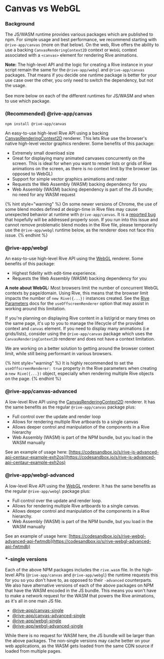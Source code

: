 # Canvas vs WebGL

### Background

The JS/WASM runtime provides various packages which are published to npm. For simple usage and best performance, we recommend starting with `@rive-app/canvas` (more on that below). On the web, Rive offers the ability to use a backing `CanvasRenderingContext2D` context or `WebGL` context associated with a `<canvas>` element for rendering Rive animations.

**Note:** The high-level API and the logic for creating a Rive instance in your script remain the same for the `@rive-app/webgl` and `@rive-app/canvas` packages. That means if you decide one runtime package is better for your use case over the other, you only need to switch the dependency, but not the usage.\
\
See more below on each of the different runtimes for JS/WASM and when to use which package.

### (Recommended) @rive-app/canvas

```
npm install @rive-app/canvas
```

An easy-to-use high-level Rive API using a backing [CanvasRenderingContext2D](https://developer.mozilla.org/en-US/docs/Web/API/Canvas\_API) renderer. This lets Rive use the browser's native high-level vector graphics renderer. Some benefits of this package:

* Extremely small download size
* Great for displaying many animated canvases concurrently on the screen. This is ideal for when you want to render lists or grids of Rive animations on the screen, as there is no context limit by the browser (as opposed to WebGL)
* Support for simple vector graphics animations and raster
* Requests the Web Assembly (WASM) backing dependency for you
* Web Assembly (WASM) backing dependency is part of the JS bundle; no need for any WASM request

{% hint style="warning" %}
On some newer versions of Chrome, the use of some blend modes defined at design-time in Rive files may cause unexpected behavior at runtime with `@rive-app/canvas`. It is a [reported bug](https://bugs.chromium.org/p/chromium/issues/detail?id=1350133) that hopefully will be addressed properly soon. If you run into this issue and cannot remove problematic blend modes in the Rive file, please temporarily use the `@rive-app/webgl` runtime below, as the renderer does not face this issue.
{% endhint %}

### @rive-app/webgl

An easy-to-use high-level Rive API using the [WebGL](https://developer.mozilla.org/en-US/docs/Web/API/WebGL\_API) renderer. Some benefits of this package:

* Highest fidelity with edit-time experience.
* Requests the Web Assembly (WASM) backing dependency for you

**A note about WebGL:** Most browsers limit the number of concurrent WebGL contexts by page/domain. Using Rive, this means that the browser limit impacts the number of `new Rive({...})` instances created. See the [Rive Parameters](rive-parameters.md) docs for the `useOffscreenRenderer` option that may assist in working around this limitation.

If you're planning on displaying Rive content in a list/grid or many times on the same page, it's up to you to manage the lifecycle of the provided context and `canvas` element. If you need to display many animations (i.e grids/lists), consider using the `@rive-app/canvas` package which uses the `CanvasRenderingContext2D` renderer and does not have a context limitation.

We are working on a better solution to getting around the browser context limit, while still being performant in various browsers.&#x20;

{% hint style="warning" %}
It is highly recommended to set the `useOffscreenRenderer: true` property in the Rive parameters when creating a `new Rive({...})` object, especially when rendering multiple Rive objects on the page.
{% endhint %}

### @rive-app/canvas-advanced

A low-level Rive API using the [CanvasRenderingContext2D](https://developer.mozilla.org/en-US/docs/Web/API/Canvas\_API) renderer. It has the same benefits as the regular `@rive-app/canvas` package plus:

* Full control over the update and render loop
* Allows for rendering multiple Rive artboards to a single canvas
* Allows deeper control and manipulation of the components in a Rive hierarchy
* Web Assembly (WASM) is part of the NPM bundle, but you load in the WASM manually

See an example of usage here: [https://codesandbox.io/s/rive-js-advanced-api-centaur-example-exh2os](https://codesandbox.io/s/rive-js-advanced-api-centaur-example-exh2os)

### @rive-app/webgl-advanced

A low-level Rive API using the [WebGL](https://developer.mozilla.org/en-US/docs/Web/API/WebGL\_API) renderer. It has the same benefits as the regular `@rive-app/webgl` package plus:

* Full control over the update and render loop.
* Allows for rendering multiple Rive artboards to a single canvas.
* Allows deeper control and manipulation of the components in a Rive hierarchy.
* Web Assembly (WASM) is part of the NPM bundle, but you load in the WASM manually

See an example of usage here: [https://codesandbox.io/s/rive-webgl-advanced-api-fwtmdb](https://codesandbox.io/s/rive-webgl-advanced-api-fwtmdb)

### \*-single versions

Each of the above NPM packages includes the `rive.wasm` file. In the high-level APIs (`@rive-app/canvas` and `@rive-app/webgl`) the runtime requests this for you so you don't have to, as opposed to their `-advanced` counterparts. We also have alternative versions of each of the above packages on NPM that have the WASM encoded in the JS bundle. This means you won't have to make a network request for the WASM that powers the Rive animations, as it's all in one main JS file.

* [@rive-app/canvas-single](https://www.npmjs.com/package/@rive-app/canvas-single)
* [@rive-app/canvas-advanced-single](https://www.npmjs.com/package/@rive-app/canvas-advanced-single)
* [@rive-app/webgl-single](https://www.npmjs.com/package/@rive-app/webgl-single)
* [@rive-app/webgl-advanced-single](https://www.npmjs.com/package/@rive-app/webgl-advanced-single)

While there is no request for WASM here, the JS bundle will be larger than the above packages. The non-single versions may cache better on your web applications, as the WASM gets loaded from the same CDN source if loaded from multiple pages.

